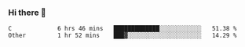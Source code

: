 ### Hi there 👋

<!--
**WShiBin/WShiBin** is a ✨ _special_ ✨ repository because its `README.md` (this file) appears on your GitHub profile.

Here are some ideas to get you started:

- 🔭 I’m currently working on ...
- 🌱 I’m currently learning ...
- 👯 I’m looking to collaborate on ...
- 🤔 I’m looking for help with ...
- 💬 Ask me about ...
- 📫 How to reach me: ...
- 😄 Pronouns: ...
- ⚡ Fun fact: ...
-->

<!--START_SECTION:waka-->

```text
C             6 hrs 46 mins   █████████████░░░░░░░░░░░░   51.38 %
Other         1 hr 52 mins    ███▓░░░░░░░░░░░░░░░░░░░░░   14.29 %
```

<!--END_SECTION:waka-->
